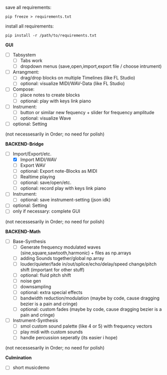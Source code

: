 save all requirements:

`pip freeze > requirements.txt`

install all requirements:

`pip install -r /path/to/requirements.txt`

**GUI**

- [ ] Tabsystem
  - [ ] Tabs work
  - [ ] dropdown menus (save,open,import,export file / choose intrument)
- [ ] Arrangment:
  - [ ] drag/drop blocks on multiple Timelines (like FL Studio)
  - [ ] optional: visualize MIDI/WAV-Data (like FL Studio)
- [ ] Compose:
  - [ ] place notes to create blocks
  - [ ] optional: play with keys link piano
- [ ] Instrument:
  - [ ] button or similar new fequency + slider for frequency amplitude
  - [ ] optional: visualize Wave
- [ ] optional: Setting

(not necessesarily in Order; no need for polish)


**BACKEND-Bridge**

- [ ] Import/Export/etc.
  - [x] Import MIDI/WAV
  - [ ] Export WAV
  - [ ] optional: Export note-Blocks as MIDI
  - [ ] Realtime playing
  - [ ] optional: save/open/etc.
  - [ ] optional: record play with keys link piano
- [ ] Instrument:
  - [ ] optional: save instrument-setting (json idk)
- [ ] optional: Setting
- [ ] only if necessary: complete GUI

(not necessesarily in Order; no need for polish)


**BACKEND-Math**

- [ ] Base-Synthesis
  - [ ] Generate frequency modulated waves (sine,square,sawtooth,harmonic) + files as np.arrays
  - [ ] adding Sounds together/global np.array
  - [ ] louder/quieter/fade in/out/splice/echo/delay/speed change/pitch shift (important for other stuff)
  - [ ] optional: fluid pitch shift
  - [ ] noise gen
  - [ ] downsampling
  - [ ] optional: extra special effects
  - [ ] bandwidth reduction/modulation (maybe by code, cause dragging bezier is a pain and cringe)
  - [ ] optional: custom fades (maybe by code, cause dragging bezier is a pain and cringe)
- [ ] Instrument-Synthesis
  - [ ] smol custom sound palette (like 4 or 5) with frequency vectors
  - [ ] play midi with custom sounds
  - [ ] handle percussion seperatly (its easier i hope)

(not necessesarily in Order; no need for polish)

**Culmination**

- [ ] short musicdemo
